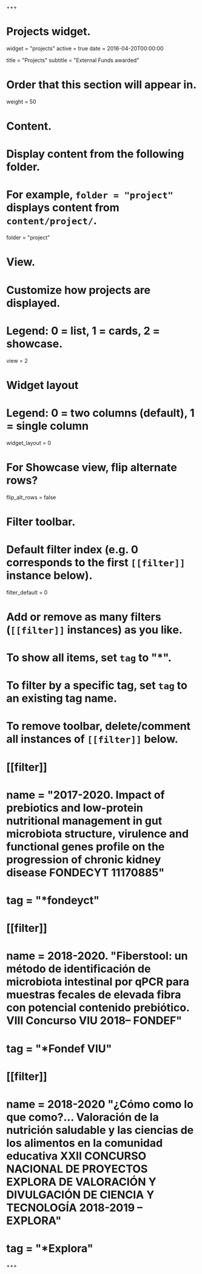 +++
# Projects widget.
widget = "projects"
active = true
date = 2016-04-20T00:00:00

title = "Projects"
subtitle = "External Funds awarded"

# Order that this section will appear in.
weight = 50

# Content.
# Display content from the following folder.
# For example, `folder = "project"` displays content from `content/project/`.
folder = "project"

# View.
# Customize how projects are displayed.
# Legend: 0 = list, 1 = cards, 2 = showcase.
view = 2

# Widget layout
# Legend: 0 = two columns (default), 1 = single column
widget_layout = 0

# For Showcase view, flip alternate rows?
flip_alt_rows = false

# Filter toolbar.

# Default filter index (e.g. 0 corresponds to the first `[[filter]]` instance below).
filter_default = 0

# Add or remove as many filters (`[[filter]]` instances) as you like.
# To show all items, set `tag` to "*".
# To filter by a specific tag, set `tag` to an existing tag name.
# To remove toolbar, delete/comment all instances of `[[filter]]` below.
# [[filter]]
#   name = "2017-2020. Impact of prebiotics and low-protein nutritional management in gut microbiota structure, virulence and functional genes profile on the progression of chronic kidney disease FONDECYT 11170885"
#   tag = "*fondeyct"
#
# [[filter]]
#   name = 2018-2020. "Fiberstool: un método de identificación de microbiota intestinal por qPCR para muestras fecales de elevada fibra con potencial contenido prebiótico. VIII Concurso VIU 2018– FONDEF"
#   tag = "*Fondef VIU"
#
# [[filter]]
#   name = 2018-2020 "¿Cómo como lo que como?... Valoración de la nutrición saludable y las ciencias de los alimentos en la comunidad educativa XXII CONCURSO NACIONAL DE PROYECTOS EXPLORA DE VALORACIÓN Y DIVULGACIÓN DE CIENCIA Y TECNOLOGÍA 2018-2019 – EXPLORA"
#   tag = "*Explora"

+++

